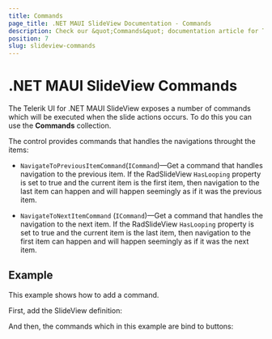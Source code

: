 ```yaml
---
title: Commands
page_title: .NET MAUI SlideView Documentation - Commands
description: Check our &quot;Commands&quot; documentation article for Telerik UI for .NET Maui SlideView control.
position: 7
slug: slideview-commands
---
```


# .NET MAUI SlideView Commands

The Telerik UI for .NET MAUI SlideView exposes a number of commands which will be executed when the slide actions occurs. To do this you can use the **Commands** collection.

The control provides commands that handles the navigations throught the items:

* `NavigateToPreviousItemCommand`(`ICommand`)&mdash;Get a command that handles navigation to the previous item. If the RadSlideView `HasLooping` property is set to true and the current item is the first item, then navigation to the last item can happen and will happen seemingly as if it was the previous item.

* `NavigateToNextItemCommand` (`ICommand`)&mdash;Get a command that handles the navigation to the next item. If the RadSlideView `HasLooping` property is set to true and the current item is the last item, then navigation to the first item can happen and will happen seemingly as if it was the next item.

## Example 

This example shows how to add a command.

First, add the SlideView definition:

<snippet id='slideview-commands' />

And then, the commands which in this example are bind to buttons:

<snippet id='slideview-commands-button' />

<snippet id='slideview-commands-button-clicked' />